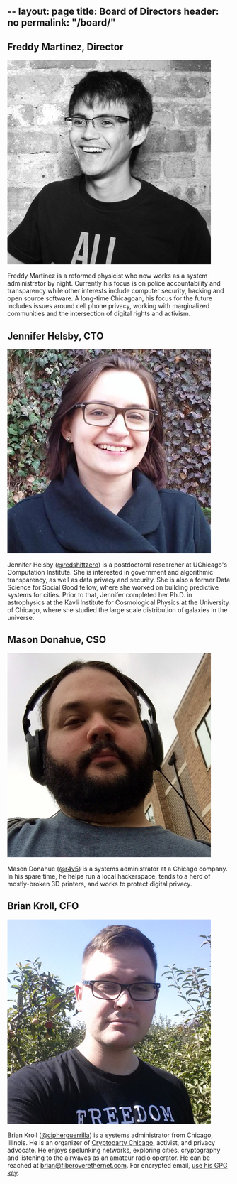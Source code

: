 --
layout: page
title: Board of Directors
header: no
permalink: "/board/"
---

## Freddy Martinez, Director
![Freddy](/images/Martinez.jpg)

Freddy Martinez is a reformed physicist who now works as a system administrator by night. Currently his focus is on police accountability and transparency while other interests include computer security, hacking and open source software. A long-time Chicagoan, his focus for the future includes issues around cell phone privacy, working with marginalized communities and the intersection of digital rights and activism.

## Jennifer Helsby, CTO
![Jennifer](/images/Helsby.jpg)

Jennifer Helsby ([@redshiftzero](https://twitter.com/redshiftzero)) is a postdoctoral researcher at UChicago's Computation Institute. She is interested in government and algorithmic transparency, as well as data privacy and security. She is also a former Data Science for Social Good fellow, where she worked on building predictive systems for cities. Prior to that, Jennifer completed her Ph.D. in astrophysics at the Kavli Institute for Cosmological Physics at the University of Chicago, where she studied the large scale distribution of galaxies in the universe.

## Mason Donahue, CSO
![Mason](/images/Donahue.jpg)

Mason Donahue ([@r4v5](https://twitter.com/r4v5)) is a systems administrator at a Chicago company. In his spare time, he helps run a local hackerspace, tends to a herd of mostly-broken 3D printers, and works to protect digital privacy.

## Brian Kroll, CFO
![Brian](/images/Kroll.jpg)

Brian Kroll ([@cipherguerrilla](https://twitter.com/cipherguerrilla)) is a systems administrator from Chicago, Illinois. He is an organizer of [Cryptoparty Chicago](https://www.cryptoparty.in/chicago), activist, and privacy advocate. He enjoys spelunking networks, exploring cities, cryptography and listening to the airwaves as an amateur radio operator. He can be reached at <brian@fiberoverethernet.com>. For encrypted email, [use his GPG key](https://pgp.mit.edu/pks/lookup?op=vindex&search=0x58C18E4B5E17D55A).
